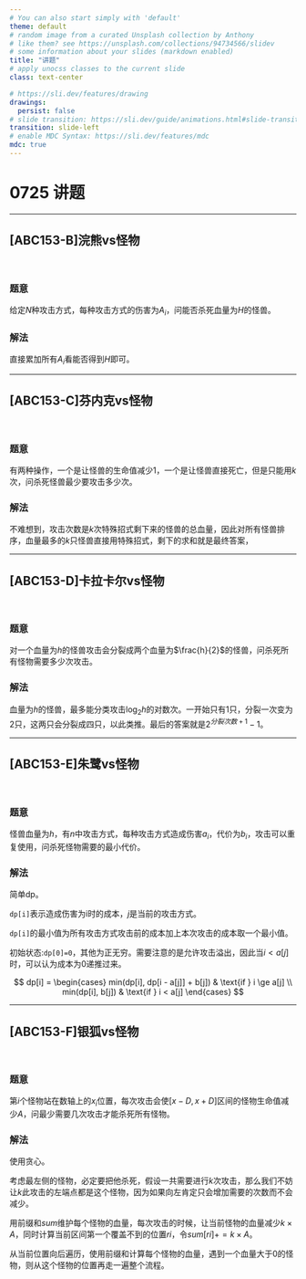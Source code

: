 ```yaml
---
# You can also start simply with 'default'
theme: default
# random image from a curated Unsplash collection by Anthony
# like them? see https://unsplash.com/collections/94734566/slidev
# some information about your slides (markdown enabled)
title: "讲题"
# apply unocss classes to the current slide
class: text-center

# https://sli.dev/features/drawing
drawings:
  persist: false
# slide transition: https://sli.dev/guide/animations.html#slide-transitions
transition: slide-left
# enable MDC Syntax: https://sli.dev/features/mdc
mdc: true
---
```


# 0725 讲题

---

## \[ABC153-B\]浣熊vs怪物

<br>


### 题意

给定$N$种攻击方式，每种攻击方式的伤害为$A_i$，问能否杀死血量为$H$的怪兽。

### 解法

直接累加所有$A_i$看能否得到$H$即可。

---

## \[ABC153-C\]芬内克vs怪物

<br>


### 题意

有两种操作，一个是让怪兽的生命值减少1，一个是让怪兽直接死亡，但是只能用$k$次，问杀死怪兽最少要攻击多少次。

### 解法

不难想到，攻击次数是$k$次特殊招式剩下来的怪兽的总血量，因此对所有怪兽排序，血量最多的$k$只怪兽直接用特殊招式，剩下的求和就是最终答案，

---

## \[ABC153-D\]卡拉卡尔vs怪物

<br>


### 题意

对一个血量为$h$的怪兽攻击会分裂成两个血量为$\frac{h}{2}$的怪兽，问杀死所有怪物需要多少次攻击。

### 解法

血量为$h$的怪兽，最多能分类攻击$\log_{2}h$的对数次。一开始只有1只，分裂一次变为2只，这两只会分裂成四只，以此类推。最后的答案就是$2^{分裂次数+1}-1$。

---

## \[ABC153-E\]朱鹭vs怪物

<br>


### 题意

怪兽血量为$h$，有$n$中攻击方式，每种攻击方式造成伤害$a_i$，代价为$b_i$，攻击可以重复使用，问杀死怪物需要的最小代价。

### 解法


简单dp。

 `dp[i]`表示造成伤害为i时的成本，$j$是当前的攻击方式。



 `dp[i]`的最小值为所有攻击方式攻击前的成本加上本次攻击的成本取一个最小值。

初始状态:`dp[0]=0`，其他为正无穷。需要注意的是允许攻击溢出，因此当$i<a[j]$时，可以认为成本为0递推过来。



$$
dp[i] = \begin{cases}  
min(dp[i], dp[i - a[j]] + b[j]) & \text{if } i \ge a[j] \\ 
min(dp[i], b[j]) & \text{if } i < a[j] 
\end{cases}
$$

---

## \[ABC153-F\]银狐vs怪物

<br>


### 题意

第$i$个怪物站在数轴上的$x_i$位置，每次攻击会使$[x-D,x+D]$区间的怪物生命值减少$A$，问最少需要几次攻击才能杀死所有怪物。

### 解法

使用贪心。

考虑最左侧的怪物，必定要把他杀死，假设一共需要进行$k$次攻击，那么我们不妨让$k$此攻击的左端点都是这个怪物，因为如果向左肯定只会增加需要的次数而不会减少。

用前缀和$sum$维护每个怪物的血量，每次攻击的时候，让当前怪物的血量减少$k \times A$，同时计算当前区间第一个覆盖不到的位置$ri$，令$sum[ri]+= k \times A$。

从当前位置向后遍历，使用前缀和计算每个怪物的血量，遇到一个血量大于0的怪物，则从这个怪物的位置再走一遍整个流程。

